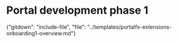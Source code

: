 # Portal development phase 1

{"gitdown": "include-file", "file": "../templates/portalfx-extensions-onboarding1-overview.md"}


